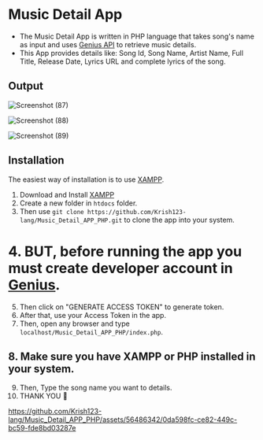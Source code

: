 # Music Detail App
* The Music Detail App is written in PHP language that takes song's name as input and uses [Genius API](https://docs.genius.com/) to retrieve music details.
* This App provides details like: Song Id, Song Name, Artist Name, Full Title, Release Date, Lyrics URL and complete lyrics of the song.

## Output

![Screenshot (87)](https://github.com/Krish123-lang/Music_Detail_APP_PHP/assets/56486342/02a5f440-d504-4da8-a55e-5682bbe948af)

![Screenshot (88)](https://github.com/Krish123-lang/Music_Detail_APP_PHP/assets/56486342/b39b62a8-8371-45fa-be91-382abd6f4545)

![Screenshot (89)](https://github.com/Krish123-lang/Music_Detail_APP_PHP/assets/56486342/9871fa24-2417-4aab-8a18-d9ae98db43e1)

## Installation
The easiest way of installation is to use [XAMPP](https://www.apachefriends.org/).
1. Download and Install [XAMPP](https://www.apachefriends.org/)
2. Create a new folder in `htdocs` folder.
3. Then use `git clone https://github.com/Krish123-lang/Music_Detail_APP_PHP.git` to clone the app into your system.
# 4. BUT, before running the app you must create developer account in [Genius](https://docs.genius.com/).
5. Then click on "GENERATE ACCESS TOKEN" to generate token.
6. After that, use your Access Token in the app. 
7. Then, open any browser and type `localhost/Music_Detail_APP_PHP/index.php`.
## 8. Make sure you have XAMPP or PHP installed in your system.
9. Then, Type the song name you want to details.
10. THANK YOU 🙏

https://github.com/Krish123-lang/Music_Detail_APP_PHP/assets/56486342/0da598fc-ce82-449c-bc59-fde8bd03287e

